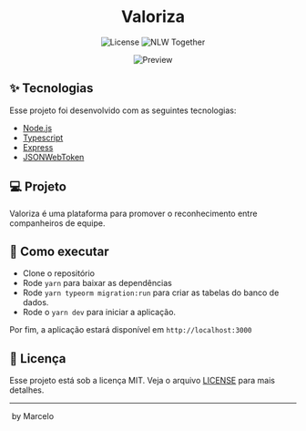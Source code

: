 <h1 align="center">Valoriza</h1>

<p align="center">
  <img alt="License" src="https://img.shields.io/static/v1?label=license&message=MIT&color=8257E5&labelColor=000000">

  <img src="https://img.shields.io/static/v1?label=NLW&message=Together&color=8257E5&labelColor=000000" alt="NLW Together" />
</p>

<p align="center">
  <img alt="Preview" src="./.github/preview.png">
</p>

## ✨ Tecnologias

Esse projeto foi desenvolvido com as seguintes tecnologias:

- [Node.js](https://nodejs.org/en/)
- [Typescript](https://www.typescriptlang.org/)
- [Express](https://expressjs.com/pt-br/)
- [JSONWebToken](https://github.com/auth0/node-jsonwebtoken#readme)

## 💻 Projeto

Valoriza é uma plataforma para promover o reconhecimento entre companheiros de equipe.

## 🚀 Como executar

- Clone o repositório
- Rode `yarn` para baixar as dependências
- Rode `yarn typeorm migration:run` para criar as tabelas do banco de dados.
- Rode o `yarn dev` para iniciar a aplicação.

Por fim, a aplicação estará disponível em `http://localhost:3000`

## 📄 Licença

Esse projeto está sob a licença MIT. Veja o arquivo [LICENSE](LICENSE.md) para mais detalhes.

---
&nbsp;by Marcelo
